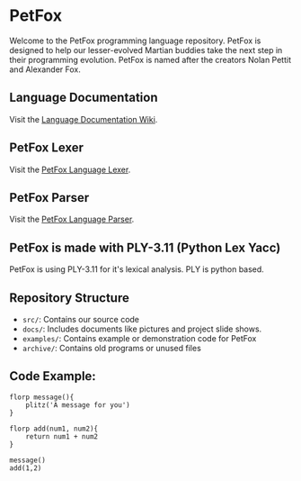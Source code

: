 # PetFox

Welcome to the PetFox programming language repository. PetFox is designed to help our lesser-evolved Martian buddies take the next step in their programming evolution. PetFox is named after the creators Nolan Pettit and Alexander Fox.

## Language Documentation

Visit the [Language Documentation Wiki](https://github.com/AlexanderFox6/PetFox/wiki/PetFox-Documentation).

## PetFox Lexer

Visit the [PetFox Language Lexer](https://github.com/AlexanderFox6/PetFox/wiki/Lexer).

## PetFox Parser

Visit the [PetFox Language Parser](https://github.com/AlexanderFox6/PetFox/wiki/Parser).

## PetFox is made with PLY-3.11 (Python Lex Yacc)

PetFox is using PLY-3.11 for it's lexical analysis. PLY is python based.


## Repository Structure

- `src/`: Contains our source code
- `docs/`: Includes documents like pictures and project slide shows.
- `examples/`: Contains example or demonstration code for PetFox
- `archive/`: Contains old programs or unused files

## Code Example:
```
florp message(){
    plitz('A message for you')
}

florp add(num1, num2){
    return num1 + num2
}

message()
add(1,2)
```

